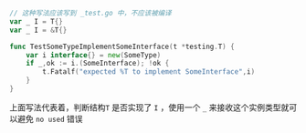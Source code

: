 ```go
// 这种写法应该写到 _test.go 中，不应该被编译
var _ I = T{}
var _ I = &T{}

func TestSomeTypeImplementSomeInterface(t *testing.T) {
    var i interface{} = new(SomeType)
    if _,ok := i.(SomeInterface); !ok {
        t.Fatalf("expected %T to implement SomeInterface",i)
    }
}
```

上面写法代表着，判断结构`T` 是否实现了 `I` ，使用一个 `_` 来接收这个实例类型就可以避免 `no used` 错误